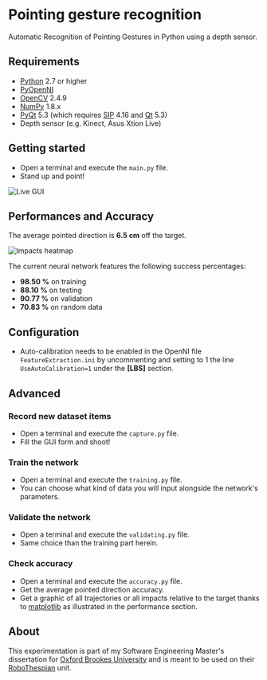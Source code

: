 # Pointing gesture recognition #

Automatic Recognition of Pointing Gestures in Python using a depth sensor.

## Requirements ##
- [Python](https://www.python.org) 2.7 or higher
- [PyOpenNI](https://github.com/jmendeth/PyOpenNI)
- [OpenCV](http://opencv.org) 2.4.9
- [NumPy](http://www.numpy.org) 1.8.x
- [PyQt](http://www.riverbankcomputing.co.uk/software/pyqt/download5) 5.3 (which requires [SIP](http://www.riverbankcomputing.co.uk/software/sip/download) 4.16 and [Qt](http://qt-project.org/downloads) 5.3)
- Depth sensor (e.g. Kinect, Asus Xtion Live)

## Getting started ##
- Open a terminal and execute the `main.py` file.
- Stand up and point!

![Live GUI](http://joeyclouvel.com/brookes/live-gui.png)

## Performances and Accuracy ##
The average pointed direction is **6.5 cm** off the target.

![Impacts heatmap](http://joeyclouvel.com/brookes/impacts-heatmap.png)

The current neural network features the following success percentages:
- **98.50 %** on training
- **88.10 %** on testing
- **90.77 %** on validation
- **70.83 %** on random data

## Configuration ##
- Auto-calibration needs to be enabled in the OpenNI file `FeatureExtraction.ini` by uncommenting and setting to 1 the line `UseAutoCalibration=1` under the **[LBS]** section.

## Advanced ##

### Record new dataset items ###
- Open a terminal and execute the `capture.py` file.
- Fill the GUI form and shoot!

### Train the network ###
- Open a terminal and execute the `training.py` file.
- You can choose what kind of data you will input alongside the network's parameters.

### Validate the network ###
- Open a terminal and execute the `validating.py` file.
- Same choice than the training part herein.

### Check accuracy ###
- Open a terminal and execute the `accuracy.py` file.
- Get the average pointed direction accuracy.
- Get a graphic of all trajectories or all impacts relative to the target thanks to [matplotlib](http://matplotlib.org) as illustrated in the performance section.

## About ##
This experimentation is part of my Software Engineering Master's dissertation for [Oxford Brookes University](http://brookes.ac.uk) and is meant to be used on their [RoboThespian](https://www.engineeredarts.co.uk) unit.